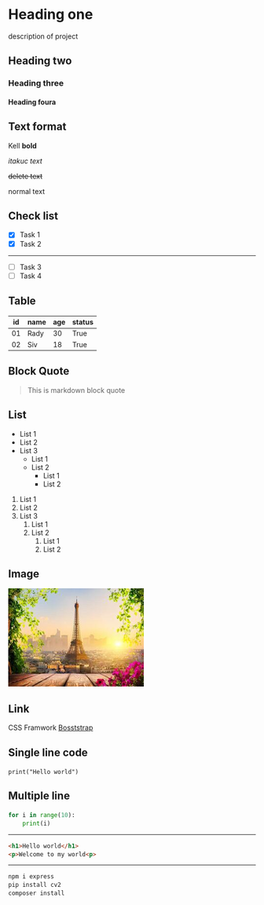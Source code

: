 # Heading one
description of project
## Heading two
### Heading three 
#### Heading foura

## Text format

Kell **bold**

*itakuc text*

~~delete text~~ 

normal text

## Check list
- [x] Task 1
- [x] Task 2
---
- [ ] Task 3
- [ ] Task 4

## Table
| id | name | age | status |
|----|------|-----|--------|
| 01 | Rady | 30  |  True  |
| 02 | Siv  | 18  |  True  |

## Block Quote

> This is markdown block quote

## List
- List 1
- List 2
- List 3
    - List 1
    - List 2
        - List 1
        - List 2
1. List 1
2. List 2
3. List 3
    1. List 1
    2. List 2
        1. List 1
        2. List 2

## Image
![alt text](image-1.png)

## Link 
CSS Framwork [Bosststrap](https://getbootstrap.com/)

## Single line code
`print("Hello world")`

## Multiple line
```python
for i in range(10):
    print(i)
```
---
```html
<h1>Hello world</h1>
<p>Welcome to my world<p>
```
---
``` bash
npm i express
pip install cv2
composer install
```